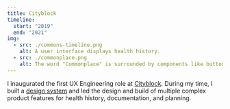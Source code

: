```yaml
---
title: Cityblock
timeline:
  start: "2019"
  end: "2021"
img:
  - src: ./commons-timeline.png
    alt: A user interface displays health history.
  - src: ./commonplace.png
    alt: The word "Commonplace" is surrounded by components like buttons and progress bars.
---
```


I inaugurated the first UX Engineering role at [Cityblock](https://www.cityblock.com/). During my time, I built a [design system](/posts/commonplace) and led the design and build of multiple complex product features for health history, documentation, and planning.
